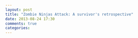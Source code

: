 ```yaml
---
layout: post
title: "Zombie Ninjas Attack: A survivor's retrospective"
date: 2013-08-24 17:30
comments: true
categories: 
---
```

